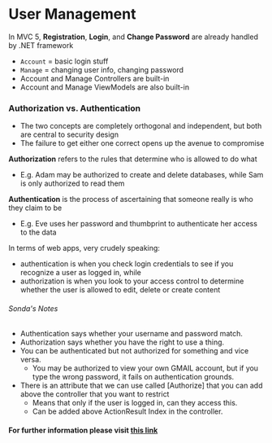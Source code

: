 
# User Management

In MVC 5, **Registration**, **Login**, and **Change Password** are already handled by .NET framework  
* `Account` = basic login stuff  
* `Manage` = changing user info, changing password
* Account and Manage Controllers are built-in
* Account and Manage ViewModels are also built-in  

### Authorization vs. Authentication

* The two concepts are completely orthogonal and independent, but both are central to security design  
* The failure to get either one correct opens up the avenue to compromise

**Authorization** refers to the rules that determine who is allowed to do what
* E.g. Adam may be authorized to create and delete databases, while Sam is only authorized to read them

**Authentication** is the process of ascertaining that someone really is who they claim to be
* E.g. Eve uses her password and thumbprint to authenticate her access to the data

In terms of web apps, very crudely speaking:
* authentication is when you check login credentials to see if you recognize a user as logged in, while
* authorization is when you look to your access control to determine whether the user is allowed to edit, delete or create content

###### Sonda's Notes
* Authentication says whether your username and password match.
* Authorization says whether you have the right to use a thing.
* You can be authenticated but not authorized for something and vice versa.
   * You may be authorized to view your own GMAIL account, but if you type the wrong password, it fails on authentication grounds.
* There is an attribute that we can use called  [Authorize] that you can add above the controller that you want to restrict
  * Means that only if the user is logged in, can they access this.   
  * Can be added above ActionResult Index in the controller.


#### For further information please visit <a href="http://en.wikipedia.org/wiki/AAA_protocol">this link</a></h3>
